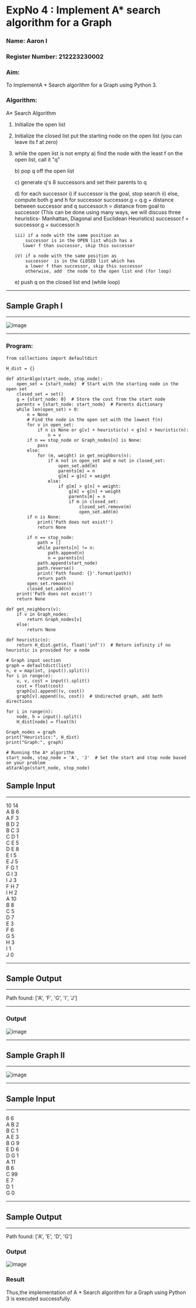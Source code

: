 <h1>ExpNo 4 : Implement A* search algorithm for a Graph</h1> 
<h3>Name: Aaron I</h3>
<h3>Register Number: 212223230002</h3>
<H3>Aim:</H3>
<p>To ImplementA * Search algorithm for a Graph using Python 3.</p>
<H3>Algorithm:</H3>

A* Search Algorithm
1.  Initialize the open list
2.  Initialize the closed list
    put the starting node on the open 
    list (you can leave its f at zero)

3.  while the open list is not empty
    a) find the node with the least f on 
       the open list, call it "q"

    b) pop q off the open list
  
    c) generate q's 8 successors and set their 
       parents to q
   
    d) for each successor
        i) if successor is the goal, stop search
        ii) else, compute both g and h for successor
          successor.g = q.g + distance between 
                              successor and q
          successor.h = distance from goal to 
          successor (This can be done using many 
          ways, we will discuss three heuristics- 
          Manhattan, Diagonal and Euclidean 
          Heuristics) successor.f = successor.g + successor.h

        iii) if a node with the same position as 
            successor is in the OPEN list which has a 
           lower f than successor, skip this successor

        iV) if a node with the same position as 
            successor  is in the CLOSED list which has
            a lower f than successor, skip this successor
            otherwise, add  the node to the open list end (for loop)
  
    e) push q on the closed list
    end (while loop)
    
<hr>
<h2>Sample Graph I</h2>
<hr>

![image](https://github.com/natsaravanan/19AI405FUNDAMENTALSOFARTIFICIALINTELLIGENCE/assets/87870499/b1377c3f-011a-4c0f-a843-516842ae056a)

<hr>
<h3>Program:</h3>

```
from collections import defaultdict

H_dist = {}

def aStarAlgo(start_node, stop_node):
    open_set = {start_node}  # Start with the starting node in the open set
    closed_set = set()
    g = {start_node: 0}  # Store the cost from the start node
    parents = {start_node: start_node}  # Parents dictionary
    while len(open_set) > 0:
        n = None
        # Find the node in the open set with the lowest f(n)
        for v in open_set:
            if n is None or g[v] + heuristic(v) < g[n] + heuristic(n):
                n = v
        if n == stop_node or Graph_nodes[n] is None:
            pass
        else:
            for (m, weight) in get_neighbors(n):
                if m not in open_set and m not in closed_set:
                    open_set.add(m)
                    parents[m] = n
                    g[m] = g[n] + weight
                else:
                    if g[m] > g[n] + weight:
                        g[m] = g[n] + weight
                        parents[m] = n
                        if m in closed_set:
                            closed_set.remove(m)
                            open_set.add(m)
        if n is None:
            print('Path does not exist!')
            return None
        
        if n == stop_node:
            path = []
            while parents[n] != n:
                path.append(n)
                n = parents[n]
            path.append(start_node)
            path.reverse()
            print('Path found: {}'.format(path))
            return path
        open_set.remove(n)
        closed_set.add(n)
    print('Path does not exist!')
    return None

def get_neighbors(v):
    if v in Graph_nodes:
        return Graph_nodes[v]
    else:
        return None

def heuristic(n):
    return H_dist.get(n, float('inf'))  # Return infinity if no heuristic is provided for a node

# Graph input section
graph = defaultdict(list)
n, e = map(int, input().split())
for i in range(e):
    u, v, cost = input().split()
    cost = float(cost)
    graph[u].append((v, cost))
    graph[v].append((u, cost))  # Undirected graph, add both directions

for i in range(n):
    node, h = input().split()
    H_dist[node] = float(h)

Graph_nodes = graph
print("Heuristics:", H_dist)
print("Graph:", graph)

# Running the A* algorithm
start_node, stop_node = 'A', 'J'  # Set the start and stop node based on your problem
aStarAlgo(start_node, stop_node)

```
<h2>Sample Input</h2>
<hr>
10 14 <br>
A B 6 <br>
A F 3 <br>
B D 2 <br>
B C 3 <br>
C D 1 <br>
C E 5 <br>
D E 8 <br>
E I 5 <br>
E J 5 <br>
F G 1 <br>
G I 3 <br>
I J 3 <br>
F H 7 <br>
I H 2 <br>
A 10 <br>
B 8 <br>
C 5 <br>
D 7 <br>
E 3 <br>
F 6 <br>
G 5 <br>
H 3 <br>
I 1 <br>
J 0 <br>
<hr>
<h2>Sample Output</h2>
<hr>
Path found: ['A', 'F', 'G', 'I', 'J']


<hr>

<h3>Output</h3>

![image](https://github.com/user-attachments/assets/63b9fc65-e25b-4183-8681-263482ce3241)


<hr>

<h2>Sample Graph II</h2>
<hr>

![image](https://github.com/natsaravanan/19AI405FUNDAMENTALSOFARTIFICIALINTELLIGENCE/assets/87870499/acbb09cb-ed39-48e5-a59b-2f8d61b978a3)


<hr>
<h2>Sample Input</h2>
<hr>
6 6 <br>
A B 2 <br>
B C 1 <br>
A E 3 <br>
B G 9 <br>
E D 6 <br>
D G 1 <br>
A 11 <br>
B 6 <br>
C 99 <br>
E 7 <br>
D 1 <br>
G 0 <br>
<hr>
<h2>Sample Output</h2>
<hr>
Path found: ['A', 'E', 'D', 'G']

<h3>Output</h3>

![image](https://github.com/user-attachments/assets/39d4cca7-1955-4393-9944-a32025cad8e5)



<h3>Result</h3>
Thus,the implementation of A * Search algorithm for a Graph using Python 3 is executed successfully.



